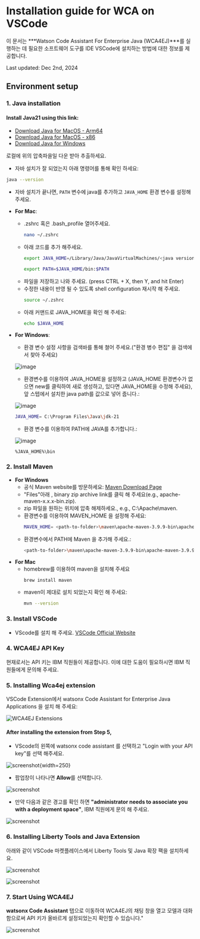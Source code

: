 # Installation guide for WCA on VSCode

이 문서는 ***Watson Code Assistant For Enterprise Java (WCA4EJ)***를 실행하는 데 필요한 소프트웨어 도구를 IDE VSCode에 설치하는 방법에 대한 정보를 제공합니다.

Last updated: Dec 2nd, 2024

## Environment setup 

### 1. Java installation

#### Install Java21 using this link:
- [Download Java for MacOS - Arm64](https://download.oracle.com/java/21/latest/jdk-21_macos-aarch64_bin.tar.gz)
- [Download Java for MacOS - x86](https://download.oracle.com/java/21/latest/jdk-21_macos-x64_bin.tar.gz)
- [Download Java for Windows](https://download.oracle.com/java/21/latest/jdk-21_windows-x64_bin.zip)

로컬에 위의 압축파을일 다운 받아 추출하세요.

- 자바 설치가 잘 되었는지 아래 명령어를 통해 확인 하세요:
```bash
java --version
```

- 자바 설치가 끝나면, `PATH` 변수에 java를 추가하고 `JAVA_HOME` 환경 변수를 설정해 주세요.
- **For Mac**:
  - .zshrc 혹은 .bash_profile 열어주세요.
      ```bash
      nano ~/.zshrc
      ```
  - 아래 코드를 추가 해주세요.
      ```bash
      export JAVA_HOME=/Library/Java/JavaVirtualMachines/<java version>/Contents/Home
      ```
      ```bash
      export PATH=$JAVA_HOME/bin:$PATH
      ```
  - 파일을 저장하고 나와 주세요. (press CTRL + X, then Y, and hit Enter)
  - 수정한 내용이 반영 될 수 있도록 shell configuration 재시작 해 주세요.
      ```bash
      source ~/.zshrc
      ```
  - 아래 커맨드로 JAVA_HOME을 확인 해 주세요:
      ```bash
      echo $JAVA_HOME
      ```
- **For Windows**:
  - 환경 변수 설정 사항을 검색바를 통해 쳘어 주세요.("환경 병수 편집" 을 검색에서 찾아 주세요)
  
  ![image](https://github.com/user-attachments/assets/d0099fe2-72c1-4594-8b5f-8075f2d6bced)

  - 환경변수를 이용하여 JAVA_HOME을 설정하고 (JAVA_HOME 환경변수가 없으면 new를 클릭하여 새로 생성하고, 있다면 JAVA_HOME을 수정해 주세요), 앞 스텝에서 설치한 java path를 값으로 넣어 줍니다.:
    
  ![image](https://github.com/user-attachments/assets/cbb009b7-159a-48d2-8bb6-c113968477b0)

    ```bash
    JAVA_HOME= C:\Program Files\Java\jdk-21
    ```
    
  - 환경 변수를 이용하여 PATH에 JAVA를 추가합니다.:
 
  ![image](https://github.com/user-attachments/assets/8925e501-5db6-449b-9ad4-eef44ea253cf)
 
    ```bash
    %JAVA_HOME%\bin
    ```



### 2. Install Maven

- **For Windows**
    - 공식 Maven website를 방문하세요: [Maven Download Page](https://maven.apache.org/download.cgi)
    - "Files"아래 , binary zip archive link를 클릭 해 주세요(e.g., apache-maven-x.x.x-bin.zip). 
    - zip 파일을 원하는 위치에 압축 해제하세요., e.g., C:\Apache\maven.
    - 환경변수를 이용하여 MAVEN_HOME 을 설정해 주세요:
      ```bash
      MAVEN_HOME= <path-to-folder>\maven\apache-maven-3.9.9-bin\apache-maven-3.9.9
      ```
    - 환경변수에서 PATH에 Maven 을 추가해 주세요.: 
      ```bash
      <path-to-folder>\maven\apache-maven-3.9.9-bin\apache-maven-3.9.9\bin
      ```
- **For Mac**
   - homebrew를 이용하여 maven을 설치해 주세요
      ```bash
      brew install maven
      ```
   - maven이 제대로 설치 되었는지 확인 해 주세요:
      ```bash
      mvn --version
      ```


### 3. Install VSCode

- VScode를 설치 해 주세요. [VSCode Official Website](https://code.visualstudio.com/download)


### 4. WCA4EJ API Key

현재로서는 API 키는 IBM 직원들이 제공합니다. 이에 대한 도움이 필요하시면 IBM 직원들에게 문의해 주세요.


### 5. Installing Wca4ej extension

VSCode Extension에서 watsonx Code Assistant for Enterprise Java Applications 을 설치 해 주세요: 

![WCA4EJ Extensions](../images/vscode_extension_for_wca4ej.png)

#### After installing the extension from **Step 5**,

- VScode의 왼쪽에 watsonx code assistant 를 선택하고 "Login with your API key"를 선택 해주세요. 

![screenshot](../images/login_into_wca.png){width=250}

- 팝업창이 나타나면 **Allow**를 선택합니다.

![screenshot](../images/wca_login_popup.png)

- 만약 다음과 같은 경고를 확인 하면  **"administrator needs to associate you with a deployment space"**, IBM 직원에게 문의 해 주세요. 

![screenshot](../images/VSC_WCA4J_Sign_in_error_1.png)


### 6. Installing Liberty Tools and Java Extension

아래와 같이 VSCode 마켓플레이스에서 Liberty Tools 및 Java 확장 팩을 설치하세요.

![screenshot](../images/VSC_LibertyTools.png)

![screenshot](../images/VSCode-pack-for-java.png)

### 7. Start Using WCA4EJ

**watsonx Code Assistant**  탭으로 이동하여 WCA4EJ의 채팅 창을 열고 모델과 대화함으로써 API 키가 올바르게 설정되었는지 확인할 수 있습니다."

![screenshot](../images/VSC_chat_with_model.png)
